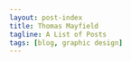 ```yaml
---
layout: post-index
title: Thomas Mayfield
tagline: A List of Posts
tags: [blog, graphic design]
---
```

